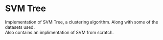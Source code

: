 # SVM Tree
Implementation of SVM Tree, a clustering algorithm. Along with some of the datasets used.<br> Also contains an implimentation of SVM from scratch.
